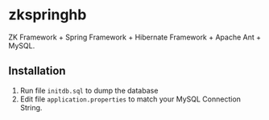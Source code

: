 # zkspringhb
ZK Framework + Spring Framework + Hibernate Framework + Apache Ant + MySQL.

## Installation
1. Run file `initdb.sql` to dump the database
2. Edit file `application.properties` to match your MySQL Connection String.
